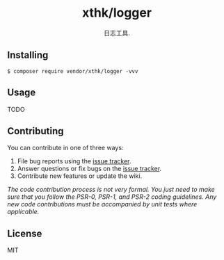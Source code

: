 <h1 align="center"> xthk/logger </h1>

<p align="center"> 日志工具.</p>


## Installing

```shell
$ composer require vendor/xthk/logger -vvv
```

## Usage

TODO

## Contributing

You can contribute in one of three ways:

1. File bug reports using the [issue tracker](https://github.com/vendor/xthk/loggers/issues).
2. Answer questions or fix bugs on the [issue tracker](https://github.com/vendor/xthk/loggers/issues).
3. Contribute new features or update the wiki.

_The code contribution process is not very formal. You just need to make sure that you follow the PSR-0, PSR-1, and PSR-2 coding guidelines. Any new code contributions must be accompanied by unit tests where applicable._

## License

MIT
